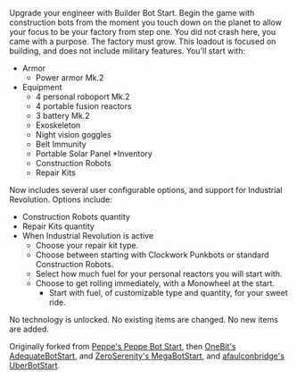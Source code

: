 Upgrade your engineer with Builder Bot Start. Begin the game with construction bots from the moment you touch down on the planet to allow your focus to be your factory from step one. You did not crash here, you came with a purpose. The factory must grow. This loadout is focused on building, and does not include military features. You'll start with:

* Armor
  * Power armor Mk.2
* Equipment
  * 4 personal roboport Mk.2
  * 4 portable fusion reactors
  * 3 battery Mk.2
  * Exoskeleton
  * Night vision goggles
  * Belt Immunity
  * Portable Solar Panel
*Inventory
  * Construction Robots
  * Repair Kits

Now includes several user configurable options, and support for Industrial Revolution.
Options include:
* Construction Robots quantity
* Repair Kits quantity
* When Industrial Revolution is active
  * Choose your repair kit type.
  * Choose between starting with Clockwork Punkbots or standard Construction Robots.
  * Select how much fuel for your personal reactors you will start with.
  * Choose to get rolling immediately, with a Monowheel at the start.
    * Start with fuel, of customizable type and quantity, for your sweet ride.

No technology is unlocked. No existing items are changed. No new items are added.

Originally forked from [Peppe's Peppe Bot Start](https://mods.factorio.com/mods/Peppe/PeppeBotStart), then [OneBit's AdequateBotStart](https://mods.factorio.com/mods/onebit/AdequateBotStart), and [ZeroSerenity's MegaBotStart](https://mods.factorio.com/mod/MegaBotStart), and [afaulconbridge's UberBotStart](https://github.com/afaulconbridge/UberBotStart).
